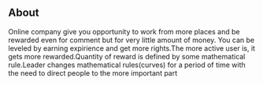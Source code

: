 ## About
Online company give you opportunity to work from more places and be rewarded even for comment but for very little amount of money.
You can be leveled by earning expirience and get more rights.The more active user is, it gets more rewarded.Quantity of reward is 
defined by some mathematical rule.Leader changes mathematical rules(curves) for a period of time with the need to direct people to
the more important part
